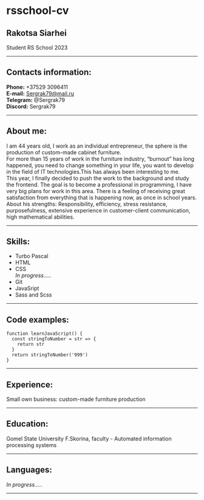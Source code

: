 # rsschool-cv
## Rakotsa Siarhei
Student RS School 2023
***
## Contacts information:
**Phone:** +37529 3096411   
**E-mail:** Sergrak79@mail.ru  
**Telegram:** @Sergrak79  
**Discord:** Sergrak79
***
## About me:
I am 44 years old, I work as an individual entrepreneur, the sphere is the production of custom-made cabinet furniture.  
For more than 15 years of work in the furniture industry, “burnout” has long happened, you need to change something in your life, you want to develop in the field of IT technologies.This has always been interesting to me.  
This year, I finally decided to push the work to the background and study the frontend. The goal is to become a professional in programming, I have very big plans for work in this area. There is a feeling of receiving great satisfaction from everything that is happening now, as once in school years.  
About his strengths: Responsibility, efficiency, stress resistance, purposefulness, extensive experience in customer-client communication, high mathematical abilities.
***
## Skills:
+ Turbo Pascal
+ HTML
+ CSS  
*In progress.....*
+ Git
+ JavaSript
+ Sass and Scss 
***
## Code examples:
```
function learnJavaScript() {  
  const stringToNumber = str => {  
    return str  
  }  
  return stringToNumber('999')  
}
```
 ***
## Experience:
Small own business: custom-made furniture production
***
## Education:
Gomel State University F.Skorina, faculty - Automated information processing systems
***
## Languages: 
*In progress.....*
***













